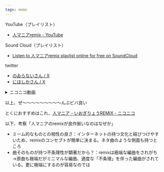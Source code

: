 ```yaml
---
tags: memo
---
```


YouTube（プレイリスト）
- [人マニアremix - YouTube](https://www.youtube.com/playlist?list=PLq9J1dqqpXBSkVqjTouk9eJJ520jq5GF8)

Sound Cloud（プレイリスト）
- [Listen to 人マニアremix playlist online for free on SoundCloud](https://soundcloud.com/fcalmggbwczg/sets/remix?si=c93b97986db04c8fbf13c99319e56614&utm_source=clipboard&utm_medium=text&utm_campaign=social_sharing)

twitter
- [のゐらないさん / X](https://twitter.com/mikunoiru/status/1762037732753486068)
- [にほしかさん / X](https://twitter.com/niho_sika/status/1762497353444131151)

<details><summary>ニコニコ動画</summary>
<ul>
<li><a href="https://www.nicovideo.jp/watch/sm43433406">人マニア（违法アッフﾟ口一卜ﾞRemix） - ニコニコ動画</a></li>
<li><a href="https://www.nicovideo.jp/watch/sm43436711">人マニア (スーパー近所 Remix) - ニコニコ</a></li>
<li><a href="https://www.nicovideo.jp/watch/sm43435471">人マニア / シャノンREMIX - ニコニコ</a></li>
<li><a href="https://www.nicovideo.jp/watch/sm43401053">人マニア REMIX - ニコニコ</a></li>
<li><a href="https://www.nicovideo.jp/watch/sm43130370">原口沙輔「人マニア」(おしっこ怪獣 Remix) - ニコニコ動画</a></li>
<li><a href="https://www.nicovideo.jp/watch/sm43434375">人マニア Neo Bon Odo remix by kous - ニコニコ</a></li>
<li><a href="https://www.nicovideo.jp/watch/sm43442534">【初投稿】人マニア(RENKA chan Remix)【改変してみた】 - ニコニコ動画</a></li>
<li><a href="https://www.nicovideo.jp/watch/sm43445776">人マニアのリミックスです　動画は明日つけます - ニコニコ動画</a></li>
<li><a href="https://www.nicovideo.jp/watch/sm43435503">人マニア/原口沙輔(かんがえるたかしRemix)【colour/rainbowkick】 - ニコニコ</a></li>
<li><a href="https://www.nicovideo.jp/watch/sm43432372">人マニア - 重音テト (Gendai no hitobito Remix) - ニコニコ動画</a></li>
<li><a href="https://www.nicovideo.jp/watch/sm43447692">人マニア - kawashiii REMIX - ニコニコ動画</a></li>
<li><a href="https://www.nicovideo.jp/watch/sm43441141">人マニア Remix by Fugaxi - ニコニコ</a></li>
<li><a href="https://www.nicovideo.jp/watch/sm43435554">人マニア(Tsutaneri Remix) - ニコニコ動画</a></li>
<li><a href="https://www.nicovideo.jp/watch/sm43435656">人マニア(倉井Remix) - ニコニコ動画</a></li>
<li><a href="https://www.nicovideo.jp/watch/sm43424251">مزيج بوكاكوريلي - ニコニコ</a></li>
</ul>
</details>

以上、ぜ～～～～～～～～～んぶビバ良い

とくにおすすめはこれ、[人マニア - いおぎりょうREMIX - ニコニコ](https://www.nicovideo.jp/watch/sm43439761)

以下、考察「人マニアのremixが良作揃いなのはなぜか」
- ミーム的なものとの相性の良さ：インターネットの持つ文化と結びつけやすいため、remixのコンセプトが簡単に決まる。ネタ曲のような側面も持つところ
- 曲そのものが持つ不条理性が顕著だから？：remixは極端な編曲をされがち→原曲も極端だがミニマルな編曲、適度な「不条理」を伴った編曲がされている。更に極端にするのが容易なのでは

